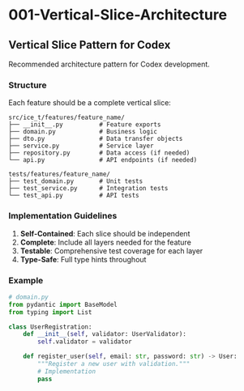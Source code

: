 # 001-Vertical-Slice-Architecture

## Vertical Slice Pattern for Codex

Recommended architecture pattern for Codex development.

### Structure

Each feature should be a complete vertical slice:

```
src/ice_t/features/feature_name/
├── __init__.py          # Feature exports
├── domain.py            # Business logic
├── dto.py               # Data transfer objects
├── service.py           # Service layer
├── repository.py        # Data access (if needed)
└── api.py               # API endpoints (if needed)

tests/features/feature_name/
├── test_domain.py       # Unit tests
├── test_service.py      # Integration tests
└── test_api.py          # API tests
```

### Implementation Guidelines

1. **Self-Contained**: Each slice should be independent
2. **Complete**: Include all layers needed for the feature
3. **Testable**: Comprehensive test coverage for each layer
4. **Type-Safe**: Full type hints throughout

### Example

```python
# domain.py
from pydantic import BaseModel
from typing import List

class UserRegistration:
    def __init__(self, validator: UserValidator):
        self.validator = validator

    def register_user(self, email: str, password: str) -> User:
        """Register a new user with validation."""
        # Implementation
        pass
```
